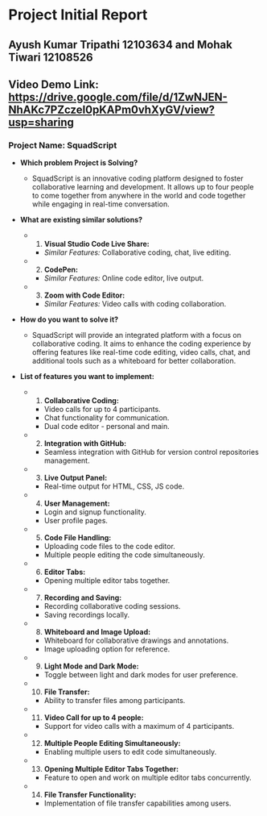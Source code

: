 # Project Initial Report

## Ayush Kumar Tripathi 12103634 and Mohak Tiwari 12108526

## Video Demo Link: https://drive.google.com/file/d/1ZwNJEN-NhAKc7PZczeI0pKAPm0vhXyGV/view?usp=sharing

### Project Name: SquadScript

- **Which problem Project is Solving?**
  - SquadScript is an innovative coding platform designed to foster collaborative learning and development. It allows up to four people to come together from anywhere in the world and code together while engaging in real-time conversation.

- **What are existing similar solutions?**
  - 1. **Visual Studio Code Live Share:**
    - *Similar Features:* Collaborative coding, chat, live editing.
  - 2. **CodePen:**
    - *Similar Features:* Online code editor, live output.
  - 3. **Zoom with Code Editor:**
    - *Similar Features:* Video calls with coding collaboration.

- **How do you want to solve it?**
  - SquadScript will provide an integrated platform with a focus on collaborative coding. It aims to enhance the coding experience by offering features like real-time code editing, video calls, chat, and additional tools such as a whiteboard for better collaboration.

- **List of features you want to implement:**
  - 1. **Collaborative Coding:**
    - Video calls for up to 4 participants.
    - Chat functionality for communication.
    - Dual code editor - personal and main.
  - 2. **Integration with GitHub:**
    - Seamless integration with GitHub for version control repositories management.
  - 3. **Live Output Panel:**
    - Real-time output for HTML, CSS, JS code.
  - 4. **User Management:**
    - Login and signup functionality.
    - User profile pages.
  - 5. **Code File Handling:**
    - Uploading code files to the code editor.
    - Multiple people editing the code simultaneously.
  - 6. **Editor Tabs:**
    - Opening multiple editor tabs together.
  - 7. **Recording and Saving:**
    - Recording collaborative coding sessions.
    - Saving recordings locally.
  - 8. **Whiteboard and Image Upload:**
    - Whiteboard for collaborative drawings and annotations.
    - Image uploading option for reference.
  - 9. **Light Mode and Dark Mode:**
    - Toggle between light and dark modes for user preference.
  - 10. **File Transfer:**
    - Ability to transfer files among participants.
  - 11. **Video Call for up to 4 people:**
    - Support for video calls with a maximum of 4 participants.
  - 12. **Multiple People Editing Simultaneously:**
    - Enabling multiple users to edit code simultaneously.
  - 13. **Opening Multiple Editor Tabs Together:**
    - Feature to open and work on multiple editor tabs concurrently.
  - 14. **File Transfer Functionality:**
    - Implementation of file transfer capabilities among users.
